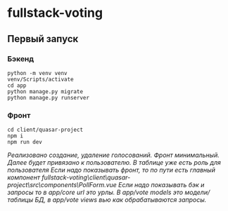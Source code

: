 # fullstack-voting

## Первый запуск
### Бэкенд 
```
python -m venv venv
venv/Scripts/activate
cd app
python manage.py migrate
python manage.py runserver
```

### Фронт
```
cd client/quasar-project
npm i
npm run dev
```

<i>Реализовано создание, удаление голосований. Фронт минимальный. Далее будет привязано к пользователю. В таблице уже есть роль для пользователя</i>
<i>Если надо показывать фронт, то по пути есть главный компонент fullstack-voting\client\quasar-project\src\components\PollForm.vue</i>
<i>Если надо показывать бэк и запросы то в app/core url это урлы. В app/vote models это модели/таблицы БД, в app/vote views вью как обрабатываются запросы.</i>
